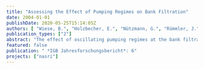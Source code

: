 ```yaml
---
title: "Assessing the Effect of Pumping Regimes on Bank Filtration"
date: 2004-01-01
publishDate: 2020-05-25T15:14:05Z
authors: [ "Wiese, B.", "Holzbecher, E.", "Nützmann, G.", "Rümmler, J." ]
publication_types: ["2"]
abstract: "The effect of oscillating pumping regimes at the bank filtration site in Berlin Tegel is examined via a scenario based modelling study. Several scenarios for the pumping regimes are calculated, some adopted from the operation of the plant by the Berlin Water Works (BWB), some hypothetical with a regular oscillating regime. Two of these are presented here. A horizontal 2D model of the lower aquifer is set-up, in which the third type boundary condition is used to mimic the influence of an irregularly shaped till layer, overlying the main aquifer. Model results in form of flowpaths are presented for several pumping scenarios. They reveal that there is a substantial influence of the pumping regime on the flowpaths in the vicinity of the well gallery, while in the far field, including the bank of the surface water body (here: Lake Tegel) the oscillating effect is rather small. It depends very much on the infiltration position on the bank, whether traveltime through the aquifer changes as effect of oscillating pumping regime."
featured: false
publication: " *IGB Jahresforschungsbericht*: 6"
projects: ["nasri"]
---
```


